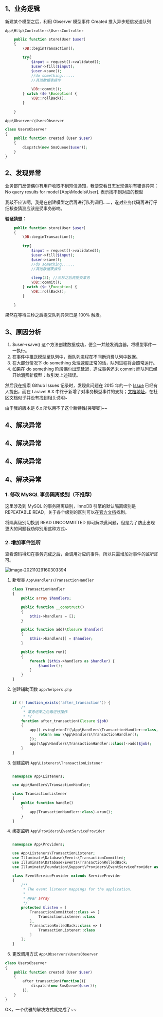 ## 1、业务逻辑

新建某个模型之后，利用 Observer 模型事件 Created 推入异步短信发送队列

```App\Http\Controllers\UsersController```

```php
    public function store(User $user)
    {
        \DB::beginTransaction();
        
        try{
            $input = request()->validated();
            $user->fill($input);
            $user->save();
            //do something......
            //其他数据表操作
        
        	\DB::commit();
        } catch ($e \Exception) {
            \DB::rollBack();
        }
        
    }
```

```App\Observers\UsersObserver``` 

```php
class UsersObserver
{
    public function created (User $user)
    {
        dispatch(new SmsQueue($user));
    }
}
```

## 2、发现异常

业务部门反馈偶尔有用户收取不到短信通知，我便查看日志发现偶尔有错误异常：No query results for model [App\Models\User]. 表示找不到对应的模型

我敲不应该啊，我是在创建模型之后再进行队列调用……，遂对业务代码再进行仔细核查猜测应该是受事务影响。

**验证猜想：**

```php
    public function store(User $user)
    {
        \DB::beginTransaction();
        
        try{
            $input = request()->validated();
            $user->fill($input);
            $user->save();
            //do something......
            //其他数据表操作
        
            sleep(3); //三秒之后再提交事务            
        	\DB::commit();
        } catch ($e \Exception) {
            \DB::rollBack();
        }
        
    }
```

果然在等待三秒之后提交队列异常已是 100%  触发。

## 3、原因分析

1.  $user->save() 这个方法创建数据成功，便会一并触发调度器，将模型事件一一执行。
2. 在事件中推送模型至队列中，而队列进程在不间断消费队列中数据。
3. 在大部分情况下 do something 处理速度正常的话，队列进程将会照常运行。
4. 如果在 do something 阶段偶尔出现延迟，造成事务还未 commit 而队列已经开始消费新模型；故引发上述错误。

然后我在搜索 Github Issues 记录时，发现此问题在 2015 年的一个 [Issue](https://github.com/laravel/framework/issues/8627) 已经有人提出，而在 Laravel 8.X 中终于新增了对事务模型事件的支持；[文档地址](https://laravel.com/docs/8.x/eloquent#observers-and-database-transactions)，在社区文档似乎并没有找到相关说明~

由于我的版本是 6.x 所以用不了这个新特性[哭唧唧]~~

## 4、解决异常



## 4、解决异常

## 4、解决异常

## 4、解决异常

### 1. 修改 MySQL 事务隔离级别（不推荐）

这里涉及到 MySQL 的事务隔离级别，InnoDB 引擎的默认隔离级别是 REPEATABLE READ，关于各个级别的区别可以在[官方文档](https://dev.mysql.com/doc/refman/8.0/en/innodb-transaction-isolation-levels.html)找到。

将隔离级别切换到 READ UNCOMMITTED 即可解决此问题，但是为了防止出现更大的问题我劝你别用这种方式~

### 2. 增加事件监听

查看源码得知在事务完成之后，会调用对应的事件，所以只需增加对事件的监听即可。

![image-20211029160303394](https://cdn.lidong-myself.cn/typora/image-20211029160303394.png)

1. 新增类 ```App\Handlers\TransactionHandler``` 

   ```php
   class TransactionHandler
   {
       public array $handlers;
   
       public function __construct()
       {
           $this->handlers = [];
       }
   
       public function add(\Closure $handler)
       {
           $this->handlers[] = $handler;
       }
   
       public function run()
       {
           foreach ($this->handlers as $handler) {
               $handler();
           }
       }
   }
   ```

2. 创建辅助函数  ```app/helpers.php```

   ```php
   
   if (! function_exists('after_transaction')) {
       /*
        * 事务结束之后再进行操作
        * */
       function after_transaction(Closure $job)
       {
           app()->singletonIf(\App\Handlers\TransactionHandler::class, function (){
               return new \App\Handlers\TransactionHandler();
           });
           app(\App\Handlers\TransactionHandler::class)->add($job);
       }
   }
   
   ```

3. 创建监听  ```App\Listeners\TransactionListener```

   ```php
   
   namespace App\Listeners;
   
   use App\Handlers\TransactionHandler;
   
   class TransactionListener
   {
       public function handle()
       {
           app(TransactionHandler::class)->run();
       }
   }
   ```

4. 绑定监听 ```App\Providers\EventServiceProvider```

   ```php
   
   namespace App\Providers;
   
   use App\Listeners\TransactionListener;
   use Illuminate\Database\Events\TransactionCommitted;
   use Illuminate\Database\Events\TransactionRolledBack;
   use Illuminate\Foundation\Support\Providers\EventServiceProvider as ServiceProvider;;
   
   class EventServiceProvider extends ServiceProvider
   {
       /**
        * The event listener mappings for the application.
        *
        * @var array
        */
       protected $listen = [
           TransactionCommitted::class => [
               TransactionListener::class
           ],
           TransactionRolledBack::class => [
               TransactionListener::class
           ]
       ];
   }
   
   ```

5. 更改调用方式  ```App\Observers\UsersObserver``` 

```php
class UsersObserver
{
    public function created (User $user)
    {
        after_transaction(function(){
            dispatch(new SmsQueue($user));
        });
    }
}
```

OK，一个优雅的解决方式就完成了~~